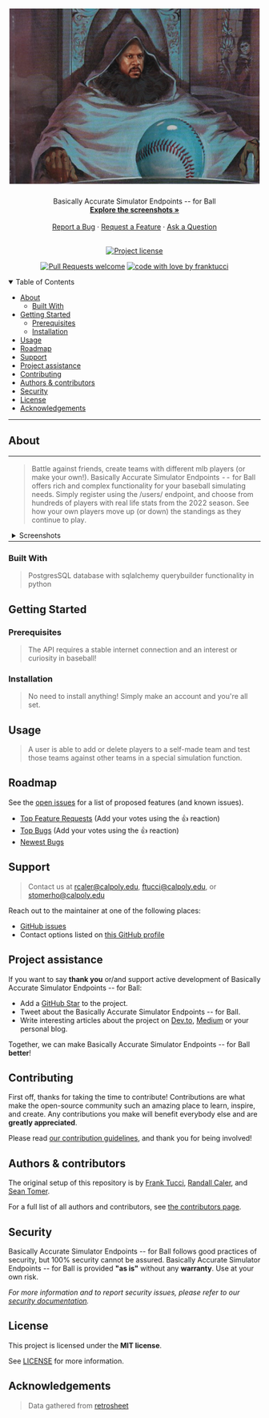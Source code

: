 <h1 align="center">
  <a href="https://tarrevizsla.tumblr.com/post/670792162162671616/things-renew-themselves-irresistible-revolution">
    <!-- Please provide path to your logo here -->
    <img src="images/ballin.jpg" alt="Logo" width="500" height="350">
  </a>
</h1>

<div align="center">
  Basically Accurate Simulator Endpoints -- for Ball
  <br />
  <a href="#about"><strong>Explore the screenshots »</strong></a>
  <br />
  <br />
  <a href="https://github.com/franktucci/baseball-stats-api/issues/new?assignees=&labels=bug&template=01_BUG_REPORT.md&title=bug%3A+">Report a Bug</a>
  ·
  <a href="https://github.com/franktucci/baseball-stats-api/issues/new?assignees=&labels=enhancement&template=02_FEATURE_REQUEST.md&title=feat%3A+">Request a Feature</a>
  ·
  <a href="https://github.com/franktucci/baseball-stats-api/issues/new?assignees=&labels=question&template=04_SUPPORT_QUESTION.md&title=support%3A+">Ask a Question</a>
</div>

<div align="center">
<br />

[![Project license](https://img.shields.io/github/license/franktucci/baseball-stats-api.svg?style=flat-square)](LICENSE)

[![Pull Requests welcome](https://img.shields.io/badge/PRs-welcome-ff69b4.svg?style=flat-square)](https://github.com/franktucci/baseball-stats-api/issues?q=is%3Aissue+is%3Aopen+label%3A%22help+wanted%22)
[![code with love by franktucci](https://img.shields.io/badge/%3C%2F%3E%20with%20%E2%99%A5%20by-franktucci-ff1414.svg?style=flat-square)](https://github.com/franktucci)

</div>

<details open="open">
<summary>Table of Contents</summary>

- [About](#about)
  - [Built With](#built-with)
- [Getting Started](#getting-started)
  - [Prerequisites](#prerequisites)
  - [Installation](#installation)
- [Usage](#usage)
- [Roadmap](#roadmap)
- [Support](#support)
- [Project assistance](#project-assistance)
- [Contributing](#contributing)
- [Authors & contributors](#authors--contributors)
- [Security](#security)
- [License](#license)
- [Acknowledgements](#acknowledgements)

</details>

---

## About

<table><tr><td>

> Battle against friends, create teams with different mlb players (or make your own!). Basically Accurate Simulator Endpoints -- for Ball
> offers rich and complex functionality for your baseball simulating needs. Simply register using the /users/ endpoint, and choose from
> hundreds of players with real life stats from the 2022 season. See how your own players move up (or down) the standings as they continue
> to play.

<details>
<summary>Screenshots</summary>
<br>

> Please provide your screenshots here.

|                          Create a Team                           |                          Simulate a Game                          |                   Check your Player's Standings                   |
|:----------------------------------------------------------------:|:-----------------------------------------------------------------:|:-----------------------------------------------------------------:|
| <img src="images/screenshot.png" title="Home Page" width="100%"> | <img src="images/screenshot.png" title="Login Page" width="100%"> | <img src="images/screenshot.png" title="Login Page" width="100%"> |

</details>

</td></tr></table>

### Built With

> PostgresSQL database with sqlalchemy querybuilder functionality in python

## Getting Started

### Prerequisites

> The API requires a stable internet connection and an interest or curiosity in baseball!

### Installation

> No need to install anything! Simply make an account and you're all set.

## Usage

> A user is able to add or delete players to a self-made team and test those teams against other teams in a special simulation function.

## Roadmap

See the [open issues](https://github.com/franktucci/baseball-stats-api/issues) for a list of proposed features (and known issues).

- [Top Feature Requests](https://github.com/franktucci/baseball-stats-api/issues?q=label%3Aenhancement+is%3Aopen+sort%3Areactions-%2B1-desc) (Add your votes using the 👍 reaction)
- [Top Bugs](https://github.com/franktucci/baseball-stats-api/issues?q=is%3Aissue+is%3Aopen+label%3Abug+sort%3Areactions-%2B1-desc) (Add your votes using the 👍 reaction)
- [Newest Bugs](https://github.com/franktucci/baseball-stats-api/issues?q=is%3Aopen+is%3Aissue+label%3Abug)

## Support

> Contact us at rcaler@calpoly.edu, ftucci@calpoly.edu, or stomerho@calpoly.edu

Reach out to the maintainer at one of the following places:

- [GitHub issues](https://github.com/franktucci/baseball-stats-api/issues/new?assignees=&labels=question&template=04_SUPPORT_QUESTION.md&title=support%3A+)
- Contact options listed on [this GitHub profile](https://github.com/franktucci)

## Project assistance

If you want to say **thank you** or/and support active development of Basically Accurate Simulator Endpoints -- for Ball:

- Add a [GitHub Star](https://github.com/franktucci/baseball-stats-api) to the project.
- Tweet about the Basically Accurate Simulator Endpoints -- for Ball.
- Write interesting articles about the project on [Dev.to](https://dev.to/), [Medium](https://medium.com/) or your personal blog.

Together, we can make Basically Accurate Simulator Endpoints -- for Ball **better**!

## Contributing

First off, thanks for taking the time to contribute! Contributions are what make the open-source community such an amazing place to learn, inspire, and create. Any contributions you make will benefit everybody else and are **greatly appreciated**.


Please read [our contribution guidelines](docs/CONTRIBUTING.md), and thank you for being involved!

## Authors & contributors

The original setup of this repository is by [Frank Tucci](https://github.com/franktucci), [Randall Caler](https://github.com/franktucci), and [Sean Tomer](https://github.com/smtomer).

For a full list of all authors and contributors, see [the contributors page](https://github.com/franktucci/baseball-stats-api/contributors).

## Security

Basically Accurate Simulator Endpoints -- for Ball follows good practices of security, but 100% security cannot be assured.
Basically Accurate Simulator Endpoints -- for Ball is provided **"as is"** without any **warranty**. Use at your own risk.

_For more information and to report security issues, please refer to our [security documentation](docs/SECURITY.md)._

## License

This project is licensed under the **MIT license**.

See [LICENSE](LICENSE) for more information.

## Acknowledgements

> Data gathered from [retrosheet](https://www.retrosheet.org)
